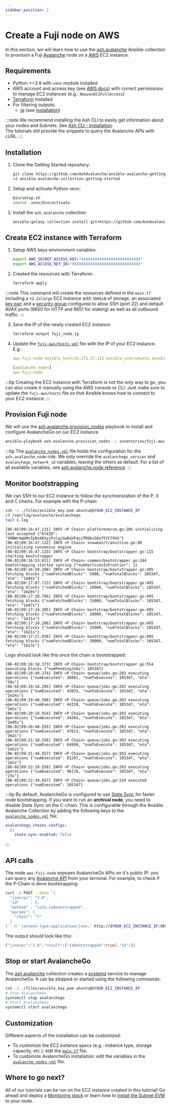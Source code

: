 ```yaml
---
sidebar_position: 2
---
```


# Create a Fuji node on AWS

In this section, we will learn how to use the [ash.avalanche](https://github.com/AshAvalanche/ansible-avalanche-collection) Ansible collection to provision a Fuji [Avalanche](https://docs.avax.network/) node on a [AWS](https://aws.amazon.com) EC2 instance.

## Requirements

- Python >=3.9 with `venv` module installed
- AWS account and access key (see [AWS docs](https://docs.aws.amazon.com/powershell/latest/userguide/pstools-appendix-sign-up.html)) with correct permissions to manage EC2 instances (e.g.: `AmazonEC2FullAccess`)
- [Terraform](https://www.terraform.io/) installed
- For filtering outputs:
  - [jq](https://stedolan.github.io/jq/) (see [Installation](https://stedolan.github.io/jq/download/))

:::note
We recommend installing the Ash CLI to easily get information about your nodes and Subnets. See [Ash CLI - Installation](/docs/toolkit/ash-cli/installation).  
The tutorials still provide the snippets to query the Avalanche APIs with cURL.
:::

## Installation

1. Clone the Getting Started repository:

   ```bash
   git clone https://github.com/AshAvalanche/ansible-avalanche-getting-started
   cd ansible-avalanche-collection-getting-started
   ```

2. Setup and activate Python venv:

   ```bash
   bin/setup.sh
   source .venv/bin/activate
   ```

3. Install the `ash.avalanche` collection:

   ```bash
   ansible-galaxy collection install git+https://github.com/AshAvalanche/ansible-avalanche-collection.git
   ```

## Create EC2 instance with Terraform

1. Setup AWS keys environment variables:


   ```bash
   export AWS_SECRET_ACCESS_KEY="XXXXXXXXXXXXXXXXXXXXXXXXXX"
   export AWS_ACCESS_KEY_ID="XXXXXXXXXXXXXXXXXXXXXXXXXXXXXX"
   ```

2. Created the resources with Terraform:

   ```bash
   terraform apply
   ```

:::note
This command will create the resources defined in the `main.tf` including a `t2.2xlarge` EC2 instance with `300GiB` of storage, an associated [key pair](https://docs.aws.amazon.com/AWSEC2/latest/UserGuide/ec2-key-pairs.html) and a [security group](https://docs.aws.amazon.com/AWSEC2/latest/UserGuide/ec2-key-pairs.html) configured to allow SSH (port 22) and default AVAX ports (9650 for HTTP and 9651 for staking) as well as all outbound traffic.
:::

3. Save the IP of the newly created EC2 instance:

   ```bash
   terraform output fuji_node_ip
   ```

4. Update the [`fuji-aws/hosts.yml`](https://github.com/AshAvalanche/ansible-avalanche-collection/blob/main/inventories/fuji-aws/hosts.yml) file with the IP of your EC2 instance. E.g.:

   ```yaml
   aws-fuji-node ansible_host=35.171.27.213 ansible_user=ubuntu ansible_ssh_private_key_file=files/ansible_key.pem

   [avalanche_nodes]
   aws-fuji-node
   ```

:::tip
Creating the EC2 instance with Terraform is not the only way to go, you can also create it manually using the AWS console or CLI. Just make sure to update the `fuji-aws/hosts` file so that Ansible knows how to connect to your EC2 instance.
:::

## Provision Fuji node

We will use the [ash.avalanche.provision_nodes](https://github.com/AshAvalanche/ansible-avalanche-collection/blob/main/playbooks/provision_nodes.yml) playbook to install and configure AvalancheGo on our EC2 instance.

```bash
ansible-playbook ash.avalanche.provision_nodes -i inventories/fuji-aws
```

:::tip
The [`avalanche_nodes.yml`](https://github.com/AshAvalanche/ansible-avalanche-getting-started/tree/main/inventories/fuji-aws/group_vars/avalanche_nodes.yml) file holds the configuration for the `ash.avalanche.node` role. We only override the `avalanchego_version` and `avalanchego_network_id` variables, leaving the others as default. For a list of all available variables, see [ash.avalanche.node reference](../reference/roles/avalanche-node.md).
:::

## Monitor bootstrapping

We can SSH to our EC2 instance to follow the synchronization of the P, X and C chains. For example with the P-chain:

```bash {1}
ssh -i ./files/ansible_key.pem ubuntu@$YOUR_EC2_INSTANCE_IP
cd /var/log/avalanche/avalanchego
tail C.log
```

```
[06-02|09:16:47.131] INFO <P Chain> platformvm/vm.go:205 initializing last accepted {"blkID": "99BWrAqUMvTp9nXKXyjPsCqjGwDqVFqssTRQbu58af57Cf9VG"}
[06-02|09:16:47.132] INFO <P Chain> snowman/transitive.go:90 initializing consensus engine
[06-02|09:16:47.133] INFO <P Chain> bootstrap/bootstrapper.go:115 starting bootstrapper
[06-02|09:16:53.011] INFO <P Chain> common/bootstrapper.go:244 bootstrapping started syncing {"numVerticesInFrontier": 1}
[06-02|09:16:58.208] INFO <P Chain> bootstrap/bootstrapper.go:495 fetching blocks {"numFetchedBlocks": 5000, "numTotalBlocks": 105347, "eta": "1m44s"}
[06-02|09:17:07.713] INFO <P Chain> bootstrap/bootstrapper.go:495 fetching blocks {"numFetchedBlocks": 10000, "numTotalBlocks": 105347, "eta": "2m20s"}
[06-02|09:17:10.766] INFO <P Chain> bootstrap/bootstrapper.go:495 fetching blocks {"numFetchedBlocks": 15000, "numTotalBlocks": 105347, "eta": "1m47s"}
[06-02|09:17:14.385] INFO <P Chain> bootstrap/bootstrapper.go:495 fetching blocks {"numFetchedBlocks": 20000, "numTotalBlocks": 105347, "eta": "1m31s"}
[06-02|09:17:18.286] INFO <P Chain> bootstrap/bootstrapper.go:495 fetching blocks {"numFetchedBlocks": 25000, "numTotalBlocks": 105347, "eta": "1m21s"}
[06-02|09:17:21.936] INFO <P Chain> bootstrap/bootstrapper.go:495 fetching blocks {"numFetchedBlocks": 30000, "numTotalBlocks": 105347, "eta": "1m13s"}
```

Logs should look like this once the chain is bootstrapped:

```
[06-02|09:18:18.373] INFO <P Chain> bootstrap/bootstrapper.go:554 executing blocks {"numPendingJobs": 105347}
[06-02|09:18:48.374] INFO <P Chain> queue/jobs.go:203 executing operations {"numExecuted": 36081, "numToExecute": 105347, "eta": "58s"}
[06-02|09:19:18.395] INFO <P Chain> queue/jobs.go:203 executing operations {"numExecuted": 43933, "numToExecute": 105347, "eta": "1m24s"}
[06-02|09:19:48.398] INFO <P Chain> queue/jobs.go:203 executing operations {"numExecuted": 44159, "numToExecute": 105347, "eta": "2m5s"}
[06-02|09:20:18.554] INFO <P Chain> queue/jobs.go:203 executing operations {"numExecuted": 44364, "numToExecute": 105347, "eta": "2m45s"}
[06-02|09:20:48.555] INFO <P Chain> queue/jobs.go:203 executing operations {"numExecuted": 47613, "numToExecute": 105347, "eta": "3m2s"}
[06-02|09:21:18.556] INFO <P Chain> queue/jobs.go:203 executing operations {"numExecuted": 64999, "numToExecute": 105347, "eta": "1m52s"}
[06-02|09:21:48.557] INFO <P Chain> queue/jobs.go:203 executing operations {"numExecuted": 81297, "numToExecute": 105347, "eta": "1m2s"}
[06-02|09:22:18.558] INFO <P Chain> queue/jobs.go:203 executing operations {"numExecuted": 96176, "numToExecute": 105347, "eta": "23s"}
[06-02|09:22:34.657] INFO <P Chain> queue/jobs.go:224 executed operations {"numExecuted": 105347}
```

:::tip
By default, AvalancheGo is configured to use [State Sync](https://docs.avax.network/nodes/maintain/chain-config-flags#state-sync) for faster node bootstrapping. If you want to run an **archival node**, you need to disable State Sync on the C-chain. This is configurable through the Ansible Avalanche Collection by adding the following keys to the [`avalanche_nodes.yml`](https://github.com/AshAvalanche/ansible-avalanche-getting-started/tree/main/inventories/fuji-aws/group_vars/avalanche_nodes.yml) file:

```yaml
avalanchego_chains_configs:
  C:
    state-sync-enabled: false
```
:::

## API calls

The node `aws-fuji-node` exposes AvalancheGo APIs on it's public IP: you can query any [Avalanche API](https://docs.avax.network/build/avalanchego-apis/) from your terminal. For example, to check if the P-Chain is done bootstrapping:

```bash
curl -X POST --data '{
  "jsonrpc": "2.0",
  "id"     : 1,
  "method" : "info.isBootstrapped",
  "params": {
    "chain": "C"
  }
}' -H 'content-type:application/json;' http://$YOUR_EC2_INSTANCE_IP:9650/ext/info
```

The output should look like this:

```bash
{"jsonrpc":"2.0","result":{"isBootstrapped":true},"id":1}
```

## Stop or start AvalancheGo

The [ash.avalanche](https://github.com/AshAvalanche/ansible-avalanche-collection) collection creates a [systemd](https://github.com/systemd/systemd) service to manage AvalancheGo. It can be stopped or started using the following commands:

```bash {1}
ssh -i ./files/ansible_key.pem ubuntu@$YOUR_EC2_INSTANCE_IP
# Stop AvalancheGo
systemctl stop avalanchego
# Start AvalancheGo
systemctl start avalanchego
```

## Customization

Different aspects of the installation can be customized:

- To customize the EC2 instance specs (e.g.: instance type, storage capacity, etc.): edit the [`main.tf`](https://github.com/AshAvalanche/ansible-avalanche-getting-started/tree/main/main.tf) file.
- To customize AvalancheGo installation: edit the variables in the [`avalanche_nodes.yml`](https://github.com/AshAvalanche/ansible-avalanche-getting-started/tree/main/inventories/fuji-aws/group_vars/avalanche_nodes.yml) file.

## Where to go next?

All of our tutorials can be run on the EC2 instance created in this tutorial! Go ahead and deploy a [Monitoring stack](/docs/toolkit/ansible-avalanche-collection/tutorials/monitoring) or learn how to [Install the Subnet EVM](/docs/toolkit/ansible-avalanche-collection/tutorials/vm-management) to your node.
